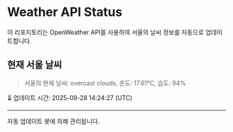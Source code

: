 
# Weather API Status

이 리포지토리는 OpenWeather API를 사용하여 서울의 날씨 정보를 자동으로 업데이트합니다.

## 현재 서울 날씨
> 서울의 현재 날씨: overcast clouds, 온도: 17.61°C, 습도: 94%

⏳ 업데이트 시간: 2025-09-28 14:24:27 (UTC)

---
자동 업데이트 봇에 의해 관리됩니다.
